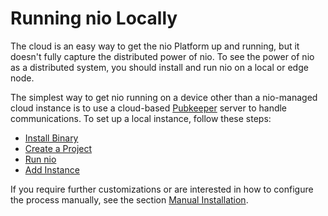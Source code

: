 # Running nio Locally

The cloud is an easy way to get the nio Platform up and running, but it doesn't fully capture the distributed power of nio. To see the power of nio as a distributed system, you should install and run nio on a local or edge node.

The simplest way to get nio running on a device other than a nio-managed cloud instance is to use a cloud-based [Pubkeeper](/pubkeeper/) server to handle communications. To set up a local instance, follow these steps:

* [Install Binary](/running-nio/locally/binary.md)
* [Create a Project](/running-nio/locally/project.md)
* [Run nio](/running-nio/locally/run-nio.md)
* [Add Instance](/running-nio/locally/add-instance.md)

If you require further customizations or are interested in how to configure the process manually, see the section [Manual Installation](/running-nio/locally/manual.md).
